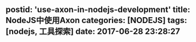 postid: 'use-axon-in-nodejs-development'
title: NodeJS中使用Axon
categories: [NODEJS]
tags: [nodejs, 工具探索]
date: 2017-06-28 23:28:27
---




